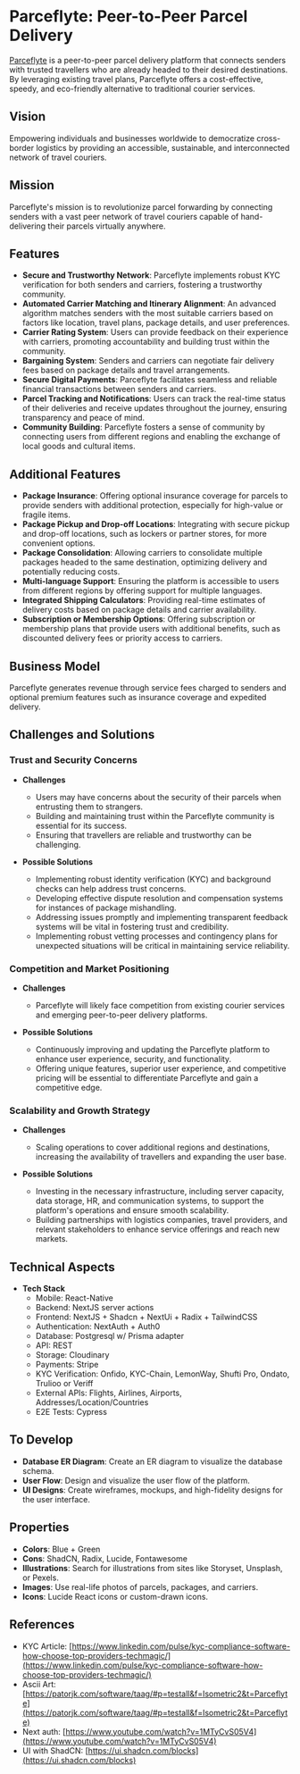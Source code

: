 # Parceflyte: Peer-to-Peer Parcel Delivery

[Parceflyte](https://www.notion.so/Parceflyte-3ef2622e19444157b39434579c265990?pvs=21) is a peer-to-peer parcel delivery platform that connects senders with trusted travellers who are already headed to their desired destinations. By leveraging existing travel plans, Parceflyte offers a cost-effective, speedy, and eco-friendly alternative to traditional courier services.

## Vision

Empowering individuals and businesses worldwide to democratize cross-border logistics by providing an accessible, sustainable, and interconnected network of travel couriers.

## Mission

Parceflyte's mission is to revolutionize parcel forwarding by connecting senders with a vast peer network of travel couriers capable of hand-delivering their parcels virtually anywhere.

## Features

- **Secure and Trustworthy Network**: Parceflyte implements robust KYC verification for both senders and carriers, fostering a trustworthy community.
- **Automated Carrier Matching and Itinerary Alignment**: An advanced algorithm matches senders with the most suitable carriers based on factors like location, travel plans, package details, and user preferences.
- **Carrier Rating System**: Users can provide feedback on their experience with carriers, promoting accountability and building trust within the community.
- **Bargaining System**: Senders and carriers can negotiate fair delivery fees based on package details and travel arrangements.
- **Secure Digital Payments**: Parceflyte facilitates seamless and reliable financial transactions between senders and carriers.
- **Parcel Tracking and Notifications**: Users can track the real-time status of their deliveries and receive updates throughout the journey, ensuring transparency and peace of mind.
- **Community Building**: Parceflyte fosters a sense of community by connecting users from different regions and enabling the exchange of local goods and cultural items.

## Additional Features

- **Package Insurance**: Offering optional insurance coverage for parcels to provide senders with additional protection, especially for high-value or fragile items.
- **Package Pickup and Drop-off Locations**: Integrating with secure pickup and drop-off locations, such as lockers or partner stores, for more convenient options.
- **Package Consolidation**: Allowing carriers to consolidate multiple packages headed to the same destination, optimizing delivery and potentially reducing costs.
- **Multi-language Support**: Ensuring the platform is accessible to users from different regions by offering support for multiple languages.
- **Integrated Shipping Calculators**: Providing real-time estimates of delivery costs based on package details and carrier availability.
- **Subscription or Membership Options**: Offering subscription or membership plans that provide users with additional benefits, such as discounted delivery fees or priority access to carriers.

## Business Model

Parceflyte generates revenue through service fees charged to senders and optional premium features such as insurance coverage and expedited delivery.

## Challenges and Solutions

### Trust and Security Concerns

- **Challenges**

  - Users may have concerns about the security of their parcels when entrusting them to strangers.
  - Building and maintaining trust within the Parceflyte community is essential for its success.
  - Ensuring that travellers are reliable and trustworthy can be challenging.

- **Possible Solutions**
  - Implementing robust identity verification (KYC) and background checks can help address trust concerns.
  - Developing effective dispute resolution and compensation systems for instances of package mishandling.
  - Addressing issues promptly and implementing transparent feedback systems will be vital in fostering trust and credibility.
  - Implementing robust vetting processes and contingency plans for unexpected situations will be critical in maintaining service reliability.

### Competition and Market Positioning

- **Challenges**

  - Parceflyte will likely face competition from existing courier services and emerging peer-to-peer delivery platforms.

- **Possible Solutions**
  - Continuously improving and updating the Parceflyte platform to enhance user experience, security, and functionality.
  - Offering unique features, superior user experience, and competitive pricing will be essential to differentiate Parceflyte and gain a competitive edge.

### Scalability and Growth Strategy

- **Challenges**

  - Scaling operations to cover additional regions and destinations, increasing the availability of travellers and expanding the user base.

- **Possible Solutions**
  - Investing in the necessary infrastructure, including server capacity, data storage, HR, and communication systems, to support the platform's operations and ensure smooth scalability.
  - Building partnerships with logistics companies, travel providers, and relevant stakeholders to enhance service offerings and reach new markets.

## Technical Aspects

- **Tech Stack**
  - Mobile: React-Native
  - Backend: NextJS server actions
  - Frontend: NextJS + Shadcn + NextUi + Radix + TailwindCSS
  - Authentication: NextAuth + Auth0
  - Database: Postgresql w/ Prisma adapter
  - API: REST
  - Storage: Cloudinary
  - Payments: Stripe
  - KYC Verification: Onfido, KYC-Chain, LemonWay, Shufti Pro, Ondato, Trulioo or Veriff
  - External APIs: Flights, Airlines, Airports, Addresses/Location/Countries
  - E2E Tests: Cypress

## To Develop

- **Database ER Diagram**: Create an ER diagram to visualize the database schema.
- **User Flow**: Design and visualize the user flow of the platform.
- **UI Designs**: Create wireframes, mockups, and high-fidelity designs for the user interface.

## Properties

- **Colors**: Blue + Green
- **Cons**: ShadCN, Radix, Lucide, Fontawesome
- **Illustrations**: Search for illustrations from sites like Storyset, Unsplash, or Pexels.
- **Images**: Use real-life photos of parcels, packages, and carriers.
- **Icons**: Lucide React icons or custom-drawn icons.

## References

- KYC Article: [https://www.linkedin.com/pulse/kyc-compliance-software-how-choose-top-providers-techmagic/](https://www.linkedin.com/pulse/kyc-compliance-software-how-choose-top-providers-techmagic/)
- Ascii Art: [https://patorjk.com/software/taag/#p=testall&f=Isometric2&t=Parceflyte](https://patorjk.com/software/taag/#p=testall&f=Isometric2&t=Parceflyte)
- Next auth: [https://www.youtube.com/watch?v=1MTyCvS05V4](https://www.youtube.com/watch?v=1MTyCvS05V4)
- UI with ShadCN: [https://ui.shadcn.com/blocks](https://ui.shadcn.com/blocks)
